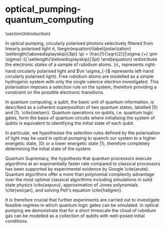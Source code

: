 # optical_pumping-quantum_computing

\section{Introduction}

In optical pumping, circularly polarised photons selectively filtered from linearly polarised light $\pi$,
\begin{equation}\label{polarization}
\setlength{\abovedisplayskip}{3pt}
    \pi = \frac{1}{\sqrt{2}}[\sigma _{+} \pm \sigma_{-}]
\setlength{\belowdisplayskip}{3pt}
\end{equation}
 redistribute the electronic states of a sample of rubidium atoms. ($\sigma _{+}$ represents right-hand circularly polarised light and $\m \sigma_{-}$ represents left-hand circularly polarised light). Free rubidium atoms are modelled as a simple hydrogenic system with only the single valence electron investigated. This polarisation imposes a selection rule on the system, therefore providing a constraint on the possible electronic transitions. 

In quantum computing, a qubit, the basic unit of quantum information, is described as a coherent superposition of two quantum states, labelled $|0\rangle$ and $|1\rangle$. \cite{nielsen}. Quantum operations on qubits, i.e. quantum logic gates, form the basis of quantum circuits where initialising the system of qubits is equivalent to identifying the initial state of each qubit.

In particular, we hypothesise the selection rules defined by the polarisation of light may be used in optical pumping to quench our system to a higher energetic state, $|0\rangle$ or a lower  energetic state $|1\rangle$, therefore completely determining the initial state of the system. 

Quantum Supremacy, the hypothesis that quantum processors execute algorithms at an exponentially faster rate compared to classical processors has been supported by experimental evidence by Google \cite{arute}. Quantum algorithms offer a more than polynomial complexity advantage over the most optimal classical algorithms including simulations in solid state physics \cite{aspuru}, approximation of Jones polynomials \cite{wocjan}, and solving Pell's equation \cite{hallgren}.

It is therefore crucial that further experiments are carried out to investigate feasible regimes in which quantum logic gates can be simulated. In optical pumping we demonstrate that for a short timescale the cloud of rubidium gas can be modelled as a collection of qubits with well-posed initial conditions.

